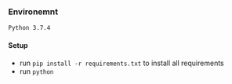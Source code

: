 ### Environemnt
`Python 3.7.4`

#### Setup
- run `pip install -r requirements.txt` to install all requirements
- run `python`
